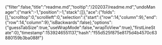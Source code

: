 {"filter":false,"title":"readme.md","tooltip":"/202037/readme.md","undoManager":{"mark":-1,"position":-1,"stack":[]},"ace":{"folds":[],"scrolltop":0,"scrollleft":0,"selection":{"start":{"row":14,"column":9},"end":{"row":14,"column":9},"isBackwards":false},"options":{"guessTabSize":true,"useWrapMode":false,"wrapToView":true},"firstLineState":0},"timestamp":1539246551137,"hash":"f55d525f875e8175d4b4570c63880159b3ba088f"}
